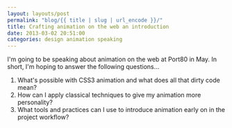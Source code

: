```yaml
---
layout: layouts/post
permalink: "blog/{{ title | slug | url_encode }}/"
title: Crafting animation on the web an introduction
date: 2013-03-02 20:51:00
categories: design animation speaking
---
```


I'm going to be speaking about animation on the web at Port80 in May. In short, I'm hoping to answer the following questions…

  1. What's possible with CSS3 animation and what does all that dirty code mean?
  2. How can I apply classical techniques to give my animation more personality?
  3. What tools and practices can I use to introduce animation early on in the project workflow?
